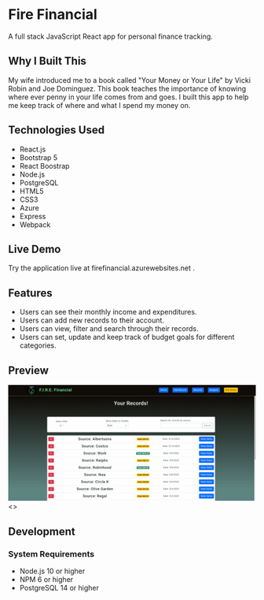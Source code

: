 # Fire Financial

A full stack JavaScript React app for personal finance tracking.

## Why I Built This

My wife introduced me to a book called "Your Money or Your Life" by Vicki Robin and Joe Dominguez.
This book teaches the importance of knowing where ever penny in your life comes from and goes.
I built this app to help me keep track of where and what I spend my money on.

## Technologies Used

- React.js
- Bootstrap 5
- React Boostrap
- Node.js
- PostgreSQL
- HTML5
- CSS3
- Azure
- Express
- Webpack

## Live Demo

Try the application live at firefinancial.azurewebsites.net .

## Features

- Users can see their monthly income and expenditures.
- Users can add new records to their account.
- Users can view, filter and search through their records.
- Users can set, update and keep track of budget goals for different categories.

## Preview

![F.I.R.E. Financial](assets/records-demo.gif)<>

## Development

### System Requirements

- Node.js 10 or higher
- NPM 6 or higher
- PostgreSQL 14 or higher
